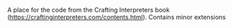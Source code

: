 A place for the code from the Crafting Interpreters book (https://craftinginterpreters.com/contents.html). Contains minor extensions

